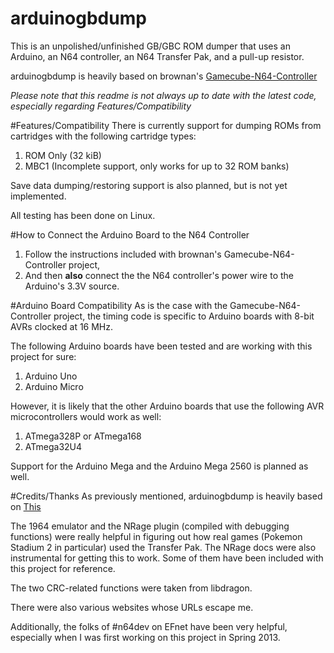 arduinogbdump
=============

This is an unpolished/unfinished GB/GBC ROM dumper that uses an Arduino, an
N64 controller, an N64 Transfer Pak, and a pull-up resistor.


arduinogbdump is heavily based on brownan's [Gamecube-N64-Controller](https://github.com/brownan/Gamecube-N64-Controller)

*Please note that this readme is not always up to date with the latest
code, especially regarding Features/Compatibility*


#Features/Compatibility
There is currently support for dumping ROMs from cartridges with the
following cartridge types:
  1.  ROM Only (32 kiB)
  2.  MBC1 (Incomplete support, only works for up to 32 ROM banks)

Save data dumping/restoring support is also planned, but is not yet
implemented.


All testing has been done on Linux.


#How to Connect the Arduino Board to the N64 Controller
  1.  Follow the instructions included with brownan's
  Gamecube-N64-Controller project,
  2.  And then **also** connect the the N64 controller's power wire to the
  Arduino's 3.3V source.


#Arduino Board Compatibility
As is the case with the Gamecube-N64-Controller project, the timing code is
specific to Arduino boards with 8-bit AVRs clocked at 16 MHz.

The following Arduino boards have been tested and are working with this
project for sure:
  1.  Arduino Uno
  2.  Arduino Micro

However, it is likely that the other Arduino boards that use the following
AVR microcontrollers would work as well:
  1.  ATmega328P or ATmega168
  2.  ATmega32U4


Support for the Arduino Mega and the Arduino Mega 2560 is planned as well.


#Credits/Thanks
As previously mentioned, arduinogbdump is heavily based on [This](https://github.com/brownan/Gamecube-N64-Controller)

The 1964 emulator and the NRage plugin (compiled with debugging functions)
were really helpful in figuring out how real games (Pokemon Stadium 2 in
particular) used the Transfer Pak.  The NRage docs were also instrumental
for getting this to work.  Some of them have been included with this
project for reference.

The two CRC-related functions were taken from libdragon.

There were also various websites whose URLs escape me.

Additionally, the folks of #n64dev on EFnet have been very helpful,
especially when I was first working on this project in Spring 2013.


